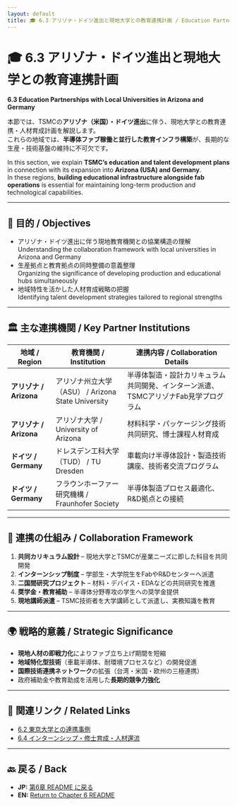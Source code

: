 ```yaml
---
layout: default
title: 🎓 6.3 アリゾナ・ドイツ進出と現地大学との教育連携計画 / Education Partnerships with Local Universities in Arizona and Germany
---
```


# 🎓 6.3 アリゾナ・ドイツ進出と現地大学との教育連携計画  
**6.3 Education Partnerships with Local Universities in Arizona and Germany**

本節では、TSMCの**アリゾナ（米国）・ドイツ進出**に伴う、現地大学との教育連携・人材育成計画を解説します。  
これらの地域では、**半導体ファブ稼働と並行した教育インフラ構築**が、長期的な生産・技術基盤の維持に不可欠です。

In this section, we explain **TSMC’s education and talent development plans** in connection with its expansion into **Arizona (USA) and Germany**.  
In these regions, **building educational infrastructure alongside fab operations** is essential for maintaining long-term production and technological capabilities.

---

## 🧭 目的 / Objectives

- アリゾナ・ドイツ進出に伴う現地教育機関との協業構造の理解  
  Understanding the collaboration framework with local universities in Arizona and Germany
- 生産拠点と教育拠点の同時整備の意義整理  
  Organizing the significance of developing production and educational hubs simultaneously
- 地域特性を活かした人材育成戦略の把握  
  Identifying talent development strategies tailored to regional strengths

---

## 🏛 主な連携機関 / Key Partner Institutions

| 地域 / Region | 教育機関 / Institution | 連携内容 / Collaboration Details |
|---------------|------------------------|-----------------------------------|
| **アリゾナ / Arizona** | アリゾナ州立大学（ASU） / Arizona State University | 半導体製造・設計カリキュラム共同開発、インターン派遣、TSMCアリゾナFab見学プログラム |
| **アリゾナ / Arizona** | アリゾナ大学 / University of Arizona | 材料科学・パッケージング技術共同研究、博士課程人材育成 |
| **ドイツ / Germany** | ドレスデン工科大学（TUD） / TU Dresden | 車載向け半導体設計・製造技術講座、技術者交流プログラム |
| **ドイツ / Germany** | フラウンホーファー研究機構 / Fraunhofer Society | 半導体製造プロセス最適化、R&D拠点との接続 |

---

## 🔗 連携の仕組み / Collaboration Framework

1. **共同カリキュラム設計** – 現地大学とTSMCが産業ニーズに即した科目を共同開発  
2. **インターンシップ制度** – 学部生・大学院生をFabやR&Dセンターへ派遣  
3. **二国間研究プロジェクト** – 材料・デバイス・EDAなどの共同研究を推進  
4. **奨学金・教育補助** – 半導体分野専攻の学生への奨学金提供  
5. **現地講師派遣** – TSMC技術者を大学講師として派遣し、実務知識を教育

---

## 🌍 戦略的意義 / Strategic Significance

- **現地人材の即戦力化**によりファブ立ち上げ期間を短縮  
- **地域特化型技術**（車載半導体、耐環境プロセスなど）の開発促進  
- **国際技術連携ネットワーク**の拡張（台湾・米国・欧州の三極連携）  
- 政府補助金や教育助成を活用した**長期的競争力強化**

---

## 📎 関連リンク / Related Links

- [6.2 東京大学との連携事例](6_2_tokyo_university_collab.md)  
- [6.4 インターンシップ・修士育成・人材還流](6_4_internship_talent_circulation.md)  

---

## 🔙 戻る / Back
- **JP:** [第6章 README に戻る](README.md)  
- **EN:** [Return to Chapter 6 README](README.md)
